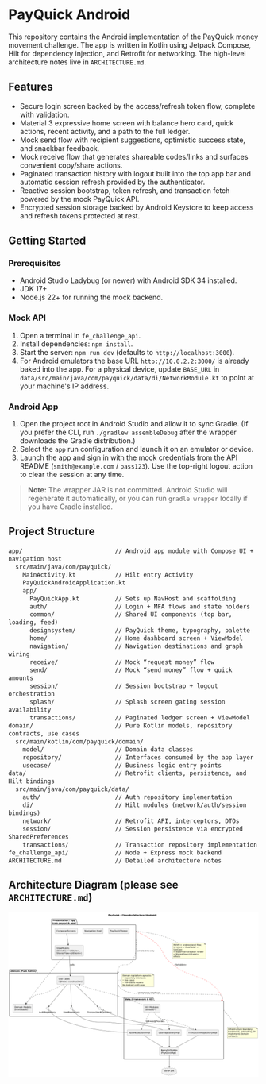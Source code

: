# PayQuick Android

This repository contains the Android implementation of the PayQuick money movement challenge. The app is written in Kotlin using Jetpack Compose, Hilt for dependency injection, and Retrofit for networking. The high-level architecture notes live in `ARCHITECTURE.md`.

## Features
- Secure login screen backed by the access/refresh token flow, complete with validation.
- Material 3 expressive home screen with balance hero card, quick actions, recent activity, and a path to the full ledger.
- Mock send flow with recipient suggestions, optimistic success state, and snackbar feedback.
- Mock receive flow that generates shareable codes/links and surfaces convenient copy/share actions.
- Paginated transaction history with logout built into the top app bar and automatic session refresh provided by the authenticator.
- Reactive session bootstrap, token refresh, and transaction fetch powered by the mock PayQuick API.
- Encrypted session storage backed by Android Keystore to keep access and refresh tokens protected at rest.

## Getting Started

### Prerequisites
- Android Studio Ladybug (or newer) with Android SDK 34 installed.
- JDK 17+
- Node.js 22+ for running the mock backend.

### Mock API
1. Open a terminal in `fe_challenge_api`.
2. Install dependencies: `npm install`.
3. Start the server: `npm run dev` (defaults to `http://localhost:3000`).
4. For Android emulators the base URL `http://10.0.2.2:3000/` is already baked into the app. For a physical device, update `BASE_URL` in `data/src/main/java/com/payquick/data/di/NetworkModule.kt` to point at your machine's IP address.

### Android App
1. Open the project root in Android Studio and allow it to sync Gradle. (If you prefer the CLI, run `./gradlew assembleDebug` after the wrapper downloads the Gradle distribution.)
2. Select the `app` run configuration and launch it on an emulator or device.
3. Launch the app and sign in with the mock credentials from the API README (`smith@example.com` / `pass123`). Use the top-right logout action to clear the session at any time.

> **Note:** The wrapper JAR is not committed. Android Studio will regenerate it automatically, or you can run `gradle wrapper` locally if you have Gradle installed.

## Project Structure
```
app/                          // Android app module with Compose UI + navigation host
  src/main/java/com/payquick/
    MainActivity.kt           // Hilt entry Activity
    PayQuickAndroidApplication.kt
    app/
      PayQuickApp.kt          // Sets up NavHost and scaffolding
      auth/                   // Login + MFA flows and state holders
      common/                 // Shared UI components (top bar, loading, feed)
      designsystem/           // PayQuick theme, typography, palette
      home/                   // Home dashboard screen + ViewModel
      navigation/             // Navigation destinations and graph wiring
      receive/                // Mock “request money” flow
      send/                   // Mock “send money” flow + quick amounts
      session/                // Session bootstrap + logout orchestration
      splash/                 // Splash screen gating session availability
      transactions/           // Paginated ledger screen + ViewModel
domain/                       // Pure Kotlin models, repository contracts, use cases
  src/main/kotlin/com/payquick/domain/
    model/                    // Domain data classes
    repository/               // Interfaces consumed by the app layer
    usecase/                  // Business logic entry points
data/                         // Retrofit clients, persistence, and Hilt bindings
  src/main/java/com/payquick/data/
    auth/                     // Auth repository implementation
    di/                       // Hilt modules (network/auth/session bindings)
    network/                  // Retrofit API, interceptors, DTOs
    session/                  // Session persistence via encrypted SharedPreferences
    transactions/             // Transaction repository implementation
fe_challenge_api/             // Node + Express mock backend
ARCHITECTURE.md               // Detailed architecture notes
```

## Architecture Diagram (please see `ARCHITECTURE.md`)

![diagram_architecture.png](diagram_architecture.png)